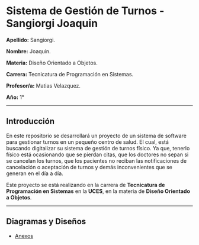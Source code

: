 # Sistema de Gestión de Turnos - Sangiorgi Joaquin

**Apellido:** Sangiorgi.

**Nombre:** Joaquín.

**Materia:** Diseño Orientado a Objetos.

**Carrera:** Tecnicatura de Programación en Sistemas.

**Profesor/a:** Matias Velazquez.

**Año:** 1°
***

## Introducción

En este repositorio se desarrollará un proyecto de un sistema de software para gestionar turnos en un pequeño centro de salud. El cual, está buscando digitalizar su sistema de gestión de turnos físico. Ya que, tenerlo físico está ocasionando que se pierdan citas, que los doctores no sepan si se cancelan los turnos, que los pacientes no reciban las notificaciones de cancelación o aceptación de turnos y demás inconvenientes que se generan en el día a día.

Este proyecto se está realizando en la carrera de **Tecnicatura de Programación en Sistemas** en la **UCES**, en la materia de **Diseño Orientado a Objetos**.
***

## Diagramas y Diseños

* [Anexos](anexos.md)
